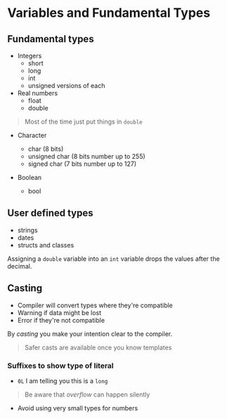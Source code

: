 # Variables and Fundamental Types

## Fundamental types
- Integers
	- short
	- long
	- int
	- unsigned versions of each
- Real numbers
	- float
	- double

> Most of the time just put things in `double`

- Character
	- char (8 bits)
	- unsigned char (8 bits number up to 255)
	- signed char   (7 bits number up to 127)

- Boolean
	- bool

## User defined types
- strings
- dates
- structs and classes

Assigning a `double` variable into an `int` variable drops the 
values after the decimal.


## Casting
- Compiler will convert types where they're compatible
- Warning if data might be lost
- Error if they're not compatible

By _casting_ you make your intention clear to the compiler.

> Safer casts are available once you know templates

### Suffixes to show type of literal
- `0L`  I am telling you this is a `long`

> Be aware that _overflow_ can happen silently

- Avoid using very small types for numbers








